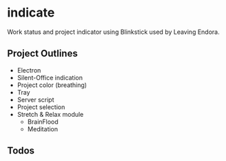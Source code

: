 # indicate
Work status and project indicator using Blinkstick used by Leaving Endora.

## Project Outlines
* Electron
* Silent-Office indication
* Project color (breathing)
* Tray
* Server script
* Project selection
* Stretch & Relax module
  * BrainFlood
  * Meditation 

## Todos

